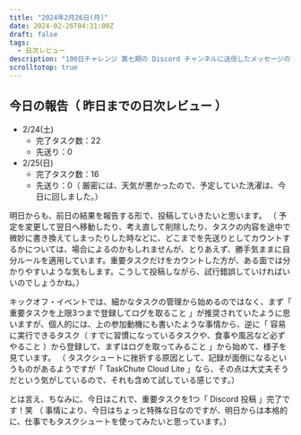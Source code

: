 ```yaml
---
title: "2024年2月26日(月)"
date: 2024-02-26T04:31:00Z
draft: false
tags: 
  - 日次レビュー
description: "100日チャレンジ 第七期の Discord チャンネルに送信したメッセージのアーカイブ"
scrolltotop: true
---
```


## 今日の報告（ 昨日までの日次レビュー ）

- 2/24(土)
  - 完了タスク数：22
  - 先送り：0
- 2/25(日)
  - 完了タスク数：16
  - 先送り：0（ 厳密には、天気が悪かったので、予定していた洗濯は、今日に回しました。）

明日からも、前日の結果を報告する形で、投稿していきたいと思います。
（ 予定を変更して翌日へ移動したり、考え直して削除したり、タスクの内容を途中で微妙に書き換えてしまったりした時などに、どこまでを先送りとしてカウントするかについては、場合によるのかもしれませんが、とりあえず、勝手気ままに自分ルールを適用しています。重要タスクだけをカウントした方が、ある面では分かりやすいような気もします。こうして投稿しながら、試行錯誤していければいいのでしょうかね。）

キックオフ・イベントでは、細かなタスクの管理から始めるのではなく、まず「 重要タスクを上限3つまで登録してログを取ること 」が推奨されていたように思いますが、個人的には、上の参加動機にも書いたような事情から、逆に「 容易に実行できるタスク（ すでに習慣になっているタスクや、食事や風呂など必ずやること ）から登録して、まずはログを取ってみること 」から始めて、様子を見ています。
（ タスクシュートに挫折する原因として、記録が面倒になるというものがあるようですが「 TaskChute Cloud Lite 」なら、その点は大丈夫そうだという気がしているので、それも含めて試している感じです。）

とは言え、ちなみに、今日はこれで、重要タスクを1つ「 Discord 投稿 」完了です！笑
（ 事情により、今日はちょっと特殊な日なのですが、明日からは本格的に、仕事でもタスクシュートを使ってみたいと思っています。）
